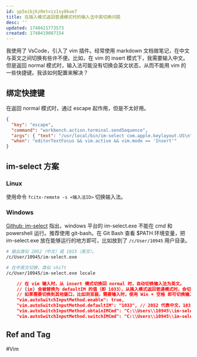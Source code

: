 ```yaml
---
id: yp5eibjkz0etviz1sy8kae7
title: 在插入模式返回普通模式时的输入法中英切换问题
desc: ''
updated: 1740421773573
created: 1740419087154
---
```


我使用了 VsCode，引入了 vim 插件。经常使用 markdown 文档做笔记，在中文与英文之间切换有些许不便。比如，在 vim 的 insert 模式下，我需要输入中文。但是返回 normal 模式时，输入法可能没有切换会英文状态，从而不能用 vim 的一些快捷键。我该如何配置来解决？

## 绑定快捷键

在返回 normal 模式时，通过 escape 起作用，但是不太好用。

```json
{
  "key": "escape",
  "command": "workbench.action.terminal.sendSequence",
  "args": { "text": "/usr/local/bin/im-select com.apple.keylayout.US\n" },
  "when": "editorTextFocus && vim.active && vim.mode == 'Insert'"
}
```

## im-select 方案

### Linux

使用命令 `fcitx-remote -s <输入法ID>` 切换输入法。

### Windows

[Github: im-select](https://github.com/daipeihust/im-select) 指出，windows 平台的 im-select.exe 不能在 cmd 和 powershell 运行。推荐使用 git-bash。在 Git Bash 查看 $PATH 环境变量，把 im-select.exe 放在能够运行的地方即可，比如放到了 `/c/User/10945` 用户目录。

```bash
# 输出类似 2052（中文）或 1033（英文）。
/c/User/10945/im-select.exe

# 在中英文切换，类似 shift
/c/User/10945/im-select.exe locale
```

```json
    // 在 vim 输入时，从 insert 模式切换回 normal 时，自动切换输入法为英文。
    // {im} 会被替换为 defaultIM 的值（即 1033），从插入模式返回普通模式时，会切换输入法到键盘。
    // 如果需要切换到其他窗口，比如浏览器，需要输入时，使用 Win + 空格 即可切换输入法。
    "vim.autoSwitchInputMethod.enable": true,
    "vim.autoSwitchInputMethod.defaultIM": "1033", // 2052 代表中文，1033 代表英文
    "vim.autoSwitchInputMethod.obtainIMCmd": "C:\\Users\\10945\\im-select.exe",
    "vim.autoSwitchInputMethod.switchIMCmd": "C:\\Users\\10945\\im-select.exe {im}",
```

## Ref and Tag

#Vim